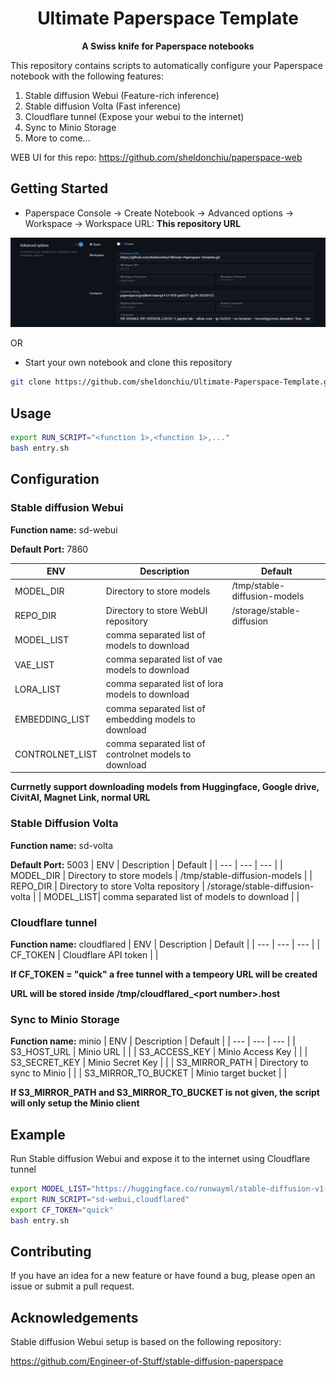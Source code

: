 <div align="center">
<h1>Ultimate Paperspace Template</h1>

**A Swiss knife for Paperspace notebooks**

<div align="left">

This repository contains scripts to automatically configure your Paperspace notebook with the following features:

1. Stable diffusion Webui (Feature-rich inference)
2. Stable diffusion Volta (Fast inference)
3. Cloudflare tunnel (Expose your webui to the internet)
4. Sync to Minio Storage
5. More to come...

WEB UI for this repo: https://github.com/sheldonchiu/paperspace-web
## Getting Started
* Paperspace Console -> Create Notebook -> Advanced options -> Workspace -> Workspace URL: **This repository URL**
<div align="center"> 
  <img src="docs/workspace.png" alt="screenshot" />
</div>

OR

* Start your own notebook and clone this repository
```bash
git clone https://github.com/sheldonchiu/Ultimate-Paperspace-Template.git
```

## Usage
```bash
export RUN_SCRIPT="<function 1>,<function 1>,..."
bash entry.sh
```

## Configuration
### **Stable diffusion Webui**

**Function name:** sd-webui

**Default Port:** 7860

| ENV | Description | Default |
| --- | --- | --- |
| MODEL_DIR | Directory to store models | /tmp/stable-diffusion-models |
| REPO_DIR | Directory to store WebUI repository | /storage/stable-diffusion |
| MODEL_LIST| comma separated list of models to download |  |
| VAE_LIST | comma separated list of vae models to download |  |
| LORA_LIST | comma separated list of lora models to download |  |
| EMBEDDING_LIST | comma separated list of embedding models to download |  |
| CONTROLNET_LIST | comma separated list of controlnet models to download |  |

**Currnetly support downloading models from Huggingface, Google drive, CivitAI, Magnet Link, normal URL**

### **Stable Diffusion Volta**
    
**Function name:** sd-volta

**Default Port:** 5003
| ENV | Description | Default |
| --- | --- | --- |
| MODEL_DIR | Directory to store models | /tmp/stable-diffusion-models |
| REPO_DIR | Directory to store Volta repository | /storage/stable-diffusion-volta |
| MODEL_LIST| comma separated list of models to download |  |

### **Cloudflare tunnel** 
**Function name:** cloudflared
| ENV | Description | Default |
| --- | --- | --- |
| CF_TOKEN | Cloudflare API token |  |

**If CF_TOKEN = "quick" a free tunnel with a tempeory URL will be created**

**URL will be stored inside /tmp/cloudflared_\<port number\>.host** 

### **Sync to Minio Storage**
    
**Function name:** minio
| ENV | Description | Default |
| --- | --- | --- |
| S3_HOST_URL | Minio URL |  |
| S3_ACCESS_KEY | Minio Access Key |  |
| S3_SECRET_KEY | Minio Secret Key |  |
| S3_MIRROR_PATH | Directory to sync to Minio |  |
| S3_MIRROR_TO_BUCKET | Minio target bucket | |

**If S3_MIRROR_PATH and S3_MIRROR_TO_BUCKET is not given, the script will only setup the Minio client**

## Example
Run Stable diffusion Webui and expose it to the internet using Cloudflare tunnel
```bash
export MODEL_LIST="https://huggingface.co/runwayml/stable-diffusion-v1-5/resolve/main/v1-5-pruned-emaonly.safetensors,https://huggingface.co/stabilityai/stable-diffusion-2-1/resolve/main/v2-1_768-ema-pruned.safetensors"
export RUN_SCRIPT="sd-webui,cloudflared"
export CF_TOKEN="quick"
bash entry.sh
```

## Contributing
If you have an idea for a new feature or have found a bug, please open an issue or submit a pull request.

## Acknowledgements
Stable diffusion Webui setup is based on the following repository:

https://github.com/Engineer-of-Stuff/stable-diffusion-paperspace